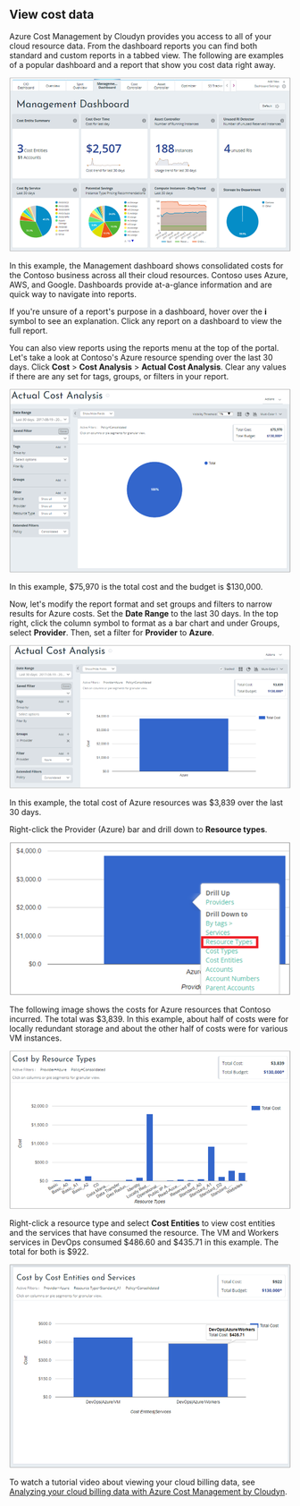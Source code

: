 ## View cost data

Azure Cost Management by Cloudyn provides you access to all of your cloud resource data. From the dashboard reports you can find both standard and custom reports in a tabbed view. The following are examples of a popular dashboard and a report that show you cost data right away.

![Management dashboard](./media/cost-management-create-account-view-data/mgt-dash.png)

In this example, the Management dashboard shows consolidated costs for the Contoso business across all their cloud resources. Contoso uses Azure, AWS, and Google. Dashboards provide at-a-glance information and are quick way to navigate into reports.  

If you're unsure of a report's purpose in a dashboard, hover over the **i** symbol to see an explanation. Click any report on a dashboard to view the full report.

You can also view reports using the reports menu at the top of the portal. Let's take a look at Contoso's Azure resource spending over the last 30 days. Click **Cost** > **Cost Analysis** > **Actual Cost Analysis**. Clear any values if there are any set for tags, groups, or filters in your report.

![Actual Cost Analysis](./media/cost-management-create-account-view-data/actual-cost-01.png)

In this example, $75,970 is the total cost and the budget is $130,000.

Now, let's modify the report format and set groups and filters to narrow results for Azure costs. Set the **Date Range** to the last 30 days. In the top right, click the column symbol to format as a bar chart and under Groups, select **Provider**. Then, set a filter for **Provider** to **Azure**.

![Actual Cost Analysis filtered](./media/cost-management-create-account-view-data/actual-cost-02.png)

In this example, the total cost of Azure resources was $3,839 over the last 30 days.

Right-click the Provider (Azure) bar and drill down to **Resource types**.

![drill down](./media/cost-management-create-account-view-data/actual-cost-03.png)

The following image shows the costs for Azure resources that Contoso incurred. The total was $3,839. In this example, about half of costs were for locally redundant storage and about the other half of costs were for various VM instances.

![resource types](./media/cost-management-create-account-view-data/actual-cost-04.png)

Right-click a resource type and select **Cost Entities** to view cost entities and the services that have consumed the resource. The VM and Workers services in DevOps consumed $486.60 and $435.71 in this example. The total for both is $922.

![cost entities and services](./media/cost-management-create-account-view-data/actual-cost-05.png)

To watch a tutorial video about viewing your cloud billing data, see [Analyzing your cloud billing data with Azure Cost Management by Cloudyn](https://youtu.be/G0pvI3iLH-Y).

